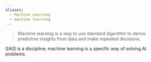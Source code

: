```yaml
---
aliases:
  - Machine Learning
  - machine learning
---
```


>Machine learning is a way to use standard algorithm to derive predictive insights from data and make repeated decisions.

[[AI]] is a discipline; machine learning is a specific way of solving AI problems.